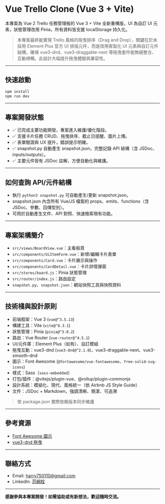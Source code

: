 # Vue Trello Clone (Vue 3 + Vite)

本專案為 Vue 2 Trello 任務管理板的 Vue 3 + Vite 全新重構版，UI 為自訂 UI 元素，狀態管理改用 Pinia，所有資料皆支援 localStorage 持久化。

> 本專案最終能實現 Trello 風格的拖曳排序（Drag and Drop），關鍵在於未採用 Element Plus 官方 UI 排版元件，而是改用客製化 UI 元素與自訂元件結構，確保
> vue3-dnd、vue3-draggable-next 等拖曳套件能無縫整合、互動順暢。此設計大幅提升拖曳體驗與兼容性。

---

## 快速啟動

```bash
npm install
npm run dev
```

---

## 專案開發狀態

- ✅ 已完成主要功能開發，專案進入維護/優化階段。
- ✅ 支援卡片任務 CRUD、拖曳排序、截止日提醒、圖片上傳。
- ✅ 表單驗證與 UX 提升，錯誤提示明確。
- ✅ snapshot.py 自動產生 snapshot.json，完整記錄 API 結構（含 JSDoc、inputs/outputs）。
- ✅ 主要元件皆有 JSDoc 註解，方便自動化與維護。

---

## 如何查詢 API/元件結構

- 執行 `python3 snapshot.py` 可自動產生/更新 snapshot.json。
- snapshot.json 內含所有 Vue/JS 檔案的 props、emits、functions（含 JSDoc、參數、回傳型別）。
- 可用於自動產生文件、API 對照、快速檢索現有功能。

---

## 專案架構簡介

- `src/views/BoardView.vue`：主看板頁
- `src/components/UiItemForm.vue`：新增/編輯卡片表單
- `src/components/Card.vue`：卡片展示與操作
- `src/components/CardDetail.vue`：卡片詳情彈窗
- `src/stores/board.js`：Pinia 狀態管理
- `src/router/index.js`：路由設定
- `snapshot.py`、`snapshot.json`：網站快照工具與快照資料

---

## 技術棧與設計原則

- 前端框架：Vue 3 (`vue@^3.5.13`)
- 構建工具：Vite (`vite@^6.3.1`)
- 狀態管理：Pinia (`pinia@^3.0.2`)
- 路由：Vue Router (`vue-router@^4.5.1`)
- UI/元件庫：Element Plus（如有）、自訂模組
- 拖曳互動：vue3-dnd (`vue3-dnd@^2.1.0`)、vue3-draggable-next、vue3-smooth-dnd
- 圖示：Font Awesome (`@fortawesome/vue-fontawesome`、`free-solid-svg-icons`)
- 樣式：Sass（`sass-embedded`）
- 打包/插件：@vitejs/plugin-vue、@rollup/plugin-commonjs
- 設計系統：模組化、現代、風格統一（依 Airbnb JS Style Guide）
- 文件：JSDoc + Markdown，強調清晰、簡潔、可追溯

> 依 package.json 實際依賴版本同步維護

---

## 參考資源

- [Font Awesome 圖示](https://fontawesome.com/icons/)
- [vue3-dnd 拖曳](https://www.vue3-dnd.com/guide/)

---

## 聯絡方式

- Email: harry750110@gmail.com
- LinkedIn: [范綱栓](https://www.linkedin.com/in/%E7%B6%B1%E6%A0%93-%E8%8C%83-810868219/)

---

**感謝參與本專案開發！如需協助或有新想法，歡迎隨時交流。**

